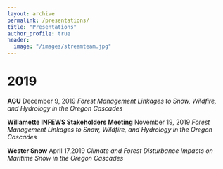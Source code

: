 ```yaml
---
layout: archive
permalink: /presentations/
title: "Presentations"
author_profile: true
header:
  image: "/images/streamteam.jpg"
---
```


# 2019

**AGU**
December 9, 2019
*Forest Management Linkages to Snow, Wildfire, and Hydrology in the Oregon Cascades*

**Willamette INFEWS Stakeholders Meeting**
November 19, 2019
*Forest Management Linkages to Snow, Wildfire, and Hydrology in the Oregon Cascades*

**Wester Snow**
April 17,2019
*Climate and Forest Disturbance Impacts on Maritime Snow in the Oregon Cascades*
